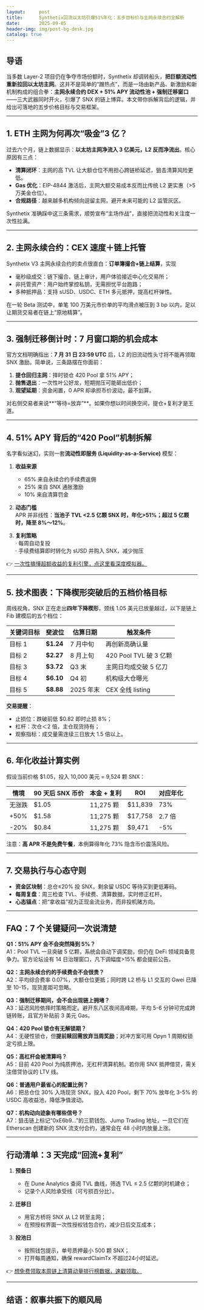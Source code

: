 ```yaml
---
layout:     post
title:      Synthetix回流以太坊引爆51%年化：五步目标价与主网永续合约全解析
date:       2025-09-05
header-img: img/post-bg-desk.jpg
catalog: true
---
```


## 导语
当多数 Layer-2 项目仍在争夺市场份额时，Synthetix 却调转船头，**把巨额流动性重新拉回以太坊主网**。这并不是简单的“蹭热点”，而是一场由新产品、新激励和新机制构成的组合拳：**主网永续合约 DEX + 51% APY 流动性池 + 强制迁移窗口**——三大武器同时开火，引爆了 SNX 的链上博弈。本文带你拆解背后的逻辑，并给出可落地的五步价格目标与交易框架。

---

## 1. ETH 主网为何再次“吸金”3 亿？
过去六个月，链上数据显示：**以太坊主网净流入 3 亿美元，L2 反而净流出**。核心原因有三点：
- **清算闭环**：主网的高 TVL 让大额仓位不用担心跨链桥延迟，狙击清算风险更低。  
- **Gas 优化**：EIP-4844 激活后，主网大额交易成本反而比传统 L2 更实惠（>5 万美金仓位）。  
- **合规路径**：越来越多机构倾向逗留主网，避开未来可能的 L2 监管灰区。

Synthetix 准确踩中这三条需求，顺势宣布“主场作战”，直接把流动性和关注度一次性拉满。

---

## 2. 主网永续合约：CEX 速度＋链上托管
Synthetix V3 主网永续合约的卖点很直白：**订单簿撮合+链上结算**，实现  
- 毫秒级成交：链下撮合、链上审计，用户体验接近中心化交易所；  
- 非托管资产：用户始终掌控私钥，无需担忧平台跑路；  
- 多种抵押品：支持 sUSD、USDC、ETH 多元抵押，提高杠杆弹性。  

在一轮 Beta 测试中，单笔 100 万美元市价单的平均滑点被压到 3 bp 以内，足以让期货交易者在链上“原地精算”。

---

## 3. 强制迁移倒计时：7 月窗口期的机会成本
官方文档明确指出：**7 月 31 日 23:59 UTC** 后，L2 的旧流动性头寸将不能再领取 SNX 激励。简单说，三条路摆在你面前：
1. **提仓回归主网**：择时锁仓 420 Pool 拿 51% APY；  
2. **抛售退出**：一次性叶公好龙，短期抛压可能砸出低价；  
3. **观望延期**：资金闲置，0 APR 却承担币价波动，最不划算。  

对右侧交易者来说**“等待=放弃”**。如果你想以时间换空间，提仓+复利才是王道。

---

## 4. 51% APY 背后的“420 Pool”机制拆解
名字看似迷幻，实则一套**流动性即服务 (Liquidity-as-a-Service)** 模型：

1. **收益来源**  
   - 65% 来自永续合约手续费返佣  
   - 25% 来自 SNX 通胀激励  
   - 10% 来自清算罚金  

2. **动态门槛**  
   APR 并非线性：**当池子 TVL <2.5 亿颗 SNX 时，年化>51%；超过 5 亿颗时，降至 8%～12%**。  

3. **复利策略**  
   · 每周自动复投  
   · 手续费结算即时转化为 sUSD 并购入 SNX，减少抛压  

👉 [一次性搞懂超额收益的复利引擎，点这里看深度模拟器。](https://okxdog.com/)

---

## 5. 技术图表：下降楔形突破后的五档价格目标
周线视角，SNX 正在走出**四年下降楔形**，颈线 1.05 美元已放量越过，以下是链上 Fib 建模后的五个档位：

| 关键词目标 | 斐波位 | 估算日期 | 触发条件 |
|---|---|---|---|
| 目标 1 | **$1.24** | 7 月中旬 | 再创新高确认量 |
| 目标 2 | **$2.27** | 8 月上旬 | 420 Pool TVL 破 3 亿颗 |
| 目标 3 | **$3.72** | Q3 末 | 主网日均成交破 5 亿刀 |
| 目标 4 | **$6.10** | Q4 初 | 机构级大仓曝光 |
| 目标 5 | **$8.88** | 2025 年末 | CEX 全线 listing |

**交易提醒**：  
- 止损位：跌破前低 $0.82 即时止损 8%；  
- 杠杆：次仓＜2 倍，主仓现货持有；  
- 观察指标：成交量需连续三日放大 1.5 倍以上。

---

## 6. 年化收益计算实例
假设当前价格 $1.05，投入 10,000 美元 = 9,524 颗 SNX：

| 情境 | 90 天后 SNX 币价 | 本金 + 复利 | ROI | 对应年化 |
|---|---|---|---|---|
| 无涨跌 | $1.05 | 11,275 颗 | $11,839 | 73% |
| +50% | $1.58 | 11,275 颗 | $17,758 | 2.7 倍 |
| -20% | $0.84 | 11,275 颗 | $9,471 | -5% |

注意：**高 APR 不是免费午餐**，本例算得年化 73% 隐含币价震荡风险。

---

## 7. 交易执行与心态守则
- **资金区块制**：总仓≤20% 投 SNX，剩余留 USDC 等待买到更低筹码。  
- **每周复盘**：周三检查 TVL、手续费、清算数据，实时修正杠杆。  
- **心态锚点**：把“拿收益”视为正现金流业务，而非投机赌方向。  

---

## FAQ：7 个关键疑问一次说清楚

**Q1：51% APY 会不会突然降到 5%？**  
A1：Pool TVL 一旦突破 5 亿颗，系统会自动下调奖励，但仍在 DeFi 领域具备竞争力。官方论坛设有 14 日治理窗口，凡下调幅度>15% 都会提前公告。

**Q2：主网永续合约的手续费会不会很贵？**  
A2：平均综合费率 0.07%，大额仓位更抵；同时跨 L2 桥与 L1 交互的 Gwei 已降至 10-15，现货差距可忽略。

**Q3：强制迁移期间，会不会出现链上拥堵？**  
A3：延迟风险依择时策略而定。避开东八区夜间高峰期，平均 5-6 分钟可完成跨链转账，且官方补贴前 3 美元 Gas。

**Q4：420 Pool 锁仓有无解锁期？**  
A4：无硬性锁仓，但**提前赎回需放弃当周奖励**；对冲方案可用 Opyn 1 周期权锁定亏损上限。

**Q5：高杠杆会被清算吗？**  
A5：目前 420 Pool 为纯质押池，无杠杆清算机制。若你用 SNX 抵押借贷，需关注借贷协议的 LTV 线。

**Q6：普通用户最省心的配置比例？**  
A6：把总仓位 30% 入场现货 SNX，投入 420 Pool，剩下 70% 放年化 3-5% 的 USDC 高收益池，降低净值波动。

**Q7：机构动向迹象有哪些信号？**  
A7：狙击链上标记“0xE6b9...”的三箭钱包、Jump Trading 地址，一旦它们在 Etherscan 创建新的 SNX 流支付合约，通常会在 48 小时内放量上涨。

---

## 行动清单：3 天完成“回流+复利”
1. **预备日**  
   - 在 Dune Analytics 查阅 TVL 曲线，筛选 TVL ≤ 2.5 亿颗的时机建仓；  
   - 记录个人风险承受线（可亏损百分比）。  

2. **迁移日**  
   - 用官方桥将 SNX 从 L2 转至主网；  
   - 在预授权界面一次性授权钱包合约，减少日后交互成本；  

3. **投池日**  
   - 按照钱包提示，单号质押最小 500 颗 SNX；  
   - 打开每周通知，确保 rewardClaimTx 不超过24小时延迟。  

👉 [想免费领取本周链上清算动量排行榜数据，速戳领取。](https://okxdog.com/)

---

## 结语：叙事共振下的顺风局
